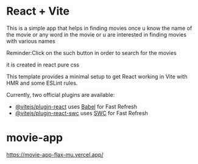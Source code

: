 # React + Vite
This is a simple app that helps in finding movies once u know the name of the movie or any word in the movie or u are interested in finding movies with various names 

Reminder:Click on the such button in order to search for the movies

it is created in react pure css

This template provides a minimal setup to get React working in Vite with HMR and some ESLint rules.

Currently, two official plugins are available:

- [@vitejs/plugin-react](https://github.com/vitejs/vite-plugin-react/blob/main/packages/plugin-react/README.md) uses [Babel](https://babeljs.io/) for Fast Refresh
- [@vitejs/plugin-react-swc](https://github.com/vitejs/vite-plugin-react-swc) uses [SWC](https://swc.rs/) for Fast Refresh
# movie-app
https://movie-app-flax-mu.vercel.app/